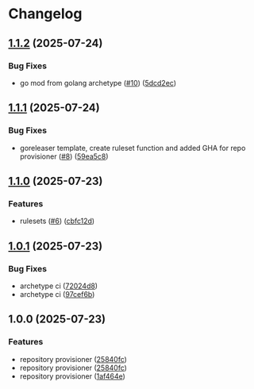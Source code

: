 # Changelog

## [1.1.2](https://github.com/angelvargass/repository-provisioner/compare/v1.1.1...v1.1.2) (2025-07-24)


### Bug Fixes

* go mod from golang archetype ([#10](https://github.com/angelvargass/repository-provisioner/issues/10)) ([5dcd2ec](https://github.com/angelvargass/repository-provisioner/commit/5dcd2ecb1318c8f1f88c0334980d7329ac084e11))

## [1.1.1](https://github.com/angelvargass/repository-provisioner/compare/v1.1.0...v1.1.1) (2025-07-24)


### Bug Fixes

* goreleaser template, create ruleset function and added GHA for repo provisioner ([#8](https://github.com/angelvargass/repository-provisioner/issues/8)) ([59ea5c8](https://github.com/angelvargass/repository-provisioner/commit/59ea5c8d8c0922e536cef7ceeaea499391881e79))

## [1.1.0](https://github.com/angelvargass/repository-provisioner/compare/v1.0.1...v1.1.0) (2025-07-23)


### Features

* rulesets ([#6](https://github.com/angelvargass/repository-provisioner/issues/6)) ([cbfc12d](https://github.com/angelvargass/repository-provisioner/commit/cbfc12d2d5eed0d5a55b21ded6f7850e100d0cc6))

## [1.0.1](https://github.com/angelvargass/repository-provisioner/compare/v1.0.0...v1.0.1) (2025-07-23)


### Bug Fixes

* archetype ci ([72024d8](https://github.com/angelvargass/repository-provisioner/commit/72024d85c94fe2bb681631d2646c597bcb399321))
* archetype ci ([97cef6b](https://github.com/angelvargass/repository-provisioner/commit/97cef6bc82eb762823415fb32e15e63f9e3c7494))

## 1.0.0 (2025-07-23)


### Features

* repository provisioner ([25840fc](https://github.com/angelvargass/repository-provisioner/commit/25840fcea25030df5d27bf336f70d754e3083ed1))
* repository provisioner ([25840fc](https://github.com/angelvargass/repository-provisioner/commit/25840fcea25030df5d27bf336f70d754e3083ed1))
* repository provisioner ([1af464e](https://github.com/angelvargass/repository-provisioner/commit/1af464e82defebd05417129ce2c3f61f60be3c20))
